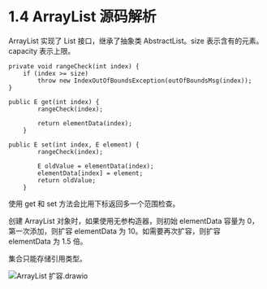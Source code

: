 # 1.4 ArrayList 源码解析

ArrayList 实现了 List 接口，继承了抽象类 AbstractList。size 表示含有的元素。capacity 表示上限。

```
private void rangeCheck(int index) {
    if (index >= size)
        throw new IndexOutOfBoundsException(outOfBoundsMsg(index));
}
```

```
public E get(int index) {
        rangeCheck(index);

        return elementData(index);
    }
```

```
public E set(int index, E element) {
        rangeCheck(index);

        E oldValue = elementData(index);
        elementData[index] = element;
        return oldValue;
    }
```

使用 get 和 set 方法会比用下标返回多一个范围检查。

创建 ArrayList 对象时，如果使用无参构造器，则初始 elementData 容量为 0，第一次添加，则扩容 elementData 为 10。如需要再次扩容，则扩容 elementData 为 1.5 倍。 

集合只能存储引用类型。

![ArrayList 扩容.drawio](https://csnotes.oss-cn-beijing.aliyuncs.com/photos/ArrayList%E6%89%A9%E5%AE%B9.drawio.png)